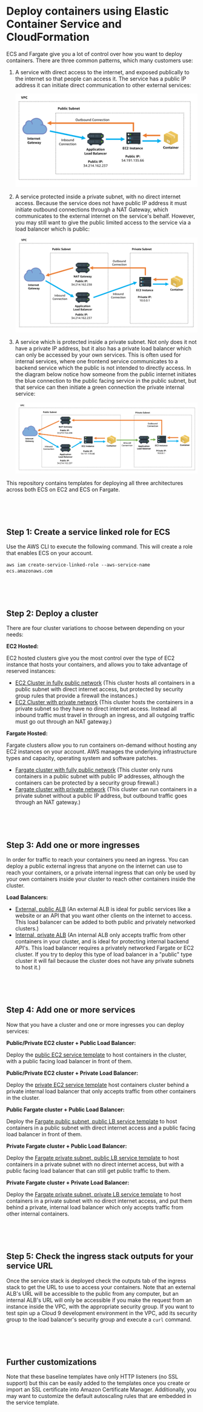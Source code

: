 # Deploy containers using Elastic Container Service and CloudFormation

ECS and Fargate give you a lot of control over how you want to deploy containers. There are three common patterns, which many customers use:

1) A service with direct access to the internet, and exposed publically to the internet so that people can access it. The service has a public IP address it can initiate direct communication to other external services:

   ![public subnet public lb](images/public-subnet-public-lb.png)

2) A service protected inside a private subnet, with no direct internet access. Because the service does not have public IP address it must initiate outbound connections through a NAT Gateway, which communicates to the external internet on the service's behalf. However, you may still want to give the public limited access to the service via a load balancer which is public:

   ![private subnet public lb](images/private-subnet-public-lb.png)

3) A service which is protected inside a private subnet. Not only does it not have a private IP address, but it also has a private load balancer which can only be accessed by your own services. This is often used for internal services, where one frontend service communicates to a backend service which the public is not intended to directly access. In the diagram below notice how someone from the public internet initiates the blue connection to the public facing service in the public subnet, but that service can then initiate a green connection the private internal service:

   ![private subnet private lb](images/private-subnet-private-lb.png)

This repository contains templates for deploying all three architectures across both ECS on EC2 and ECS on Fargate.

&nbsp;

&nbsp;

## Step 1: Create a service linked role for ECS

Use the AWS CLI to execute the following command. This will create a role that enables ECS on your account.

```
aws iam create-service-linked-role --aws-service-name ecs.amazonaws.com
```

&nbsp;

&nbsp;

## Step 2: Deploy a cluster

There are four cluster variations to choose between depending on your needs:

__EC2 Hosted:__

EC2 hosted clusters give you the most control over the type of EC2 instance that hosts your containers, and allows you to take advantage of reserved instances:

* [EC2 Cluster in fully public network](cluster/cluster-ec2-public-vpc.yml) (This cluster hosts all containers in a public subnet with direct internet access, but protected by security group rules that provide a firewall the instances.)
* [EC2 Cluster with private network](cluster/cluster-ec2-private-vpc.yml) (This cluster hosts the containers in a private subnet so they have no direct internet access. Instead all inbound traffic must travel in through an ingress, and all outgoing traffic must go out through an NAT gateway.)

__Fargate Hosted:__

Fargate clusters allow you to run containers on-demand without hosting any EC2 instances on your account. AWS manages the underlying infrastructure types and capacity, operating system and software patches.

* [Fargate cluster with fully public network](cluster/cluster-fargate-public-vpc.yml) (This cluster only runs containers in a public subnet with public IP addresses, although the containers can be protected by a security group firewall.)
* [Fargate cluster with private network](cluster/cluster-fargate-private-vpc.yml) (This cluster can run containers in a private subnet without a public IP address, but outbound traffic goes through an NAT gateway.)

&nbsp;

&nbsp;

## Step 3: Add one or more ingresses

In order for traffic to reach your containers you need an ingress. You can deploy a public external ingress that anyone on the internet can use to reach your containers, or a private internal ingress that can only be used by your own containers inside your cluster to reach other containers inside the cluster.

__Load Balancers:__

* [External, public ALB](ingress/alb-external.yml) (An external ALB is ideal for public services like a website or an API that you want other clients on the internet to access. This load balancer can be added to both public and privately networked clusters.)
* [Internal, private ALB](ingress/alb-internal.yml) (An internal ALB only accepts traffic from other containers in your cluster, and is ideal for protecting internal backend API's. This load balancer requires a privately networked Fargate or EC2 cluster. If you try to deploy this type of load balancer in a "public" type cluster it will fail because the cluster does not have any private subnets to host it.)

&nbsp;

&nbsp;

## Step 4: Add one or more services

Now that you have a cluster and one or more ingresses you can deploy services:

__Public/Private EC2 cluster + Public Load Balancer:__

Deploy the [public EC2 service template](service/service-ec2-public-lb.yml) to host containers in the cluster, with a public facing load balancer in front of them.

__Public/Private EC2 cluster + Private Load Balancer:__

Deploy the [private EC2 service template](service/service-ec2-private-lb.yml) host containers cluster behind a private internal load balancer that only accepts traffic from other containers in the cluster.

__Public Fargate cluster + Public Load Balancer:__

Deploy the [Fargate public subnet, public LB service template](service/service-fargate-public-subnet-public-lb.yml) to host containers in a public subnet with direct internet access and a public facing load balancer in front of them.

__Private Fargate cluster + Public Load Balancer:__

Deploy the [Fargate private subnet, public LB service template](service/service-fargate-private-subnet-public-lb.yml) to host containers in a private subnet with no direct internet access, but with a public facing load balancer that can still get public traffic to them.

__Private Fargate cluster + Private Load Balancer:__

Deploy the [Fargate private subnet, private LB service template](service/service-fargate-private-subnet-private-lb.yml) to host containers in a private subnet with no direct internet access, and put them behind a private, internal load balancer which only accepts traffic from other internal containers.

&nbsp;

&nbsp;

## Step 5: Check the ingress stack outputs for your service URL

Once the service stack is deployed check the outputs tab of the ingress stack to get the URL to use to access your containers. Note that an external ALB's URL will be accessible to the public from any computer, but an internal ALB's URL will only be accessible if you make the request from an instance inside the VPC, with the appropriate security group. If you want to test spin up a Cloud 9 development environment in the VPC, add its security group to the load balancer's security group and execute a `curl` command.

&nbsp;

&nbsp;

## Further customizations

Note that these baseline templates have only HTTP listeners (no SSL support) but this can be easily added to the templates once you create or import an SSL certificate into Amazon Certificate Manager. Additionally, you may want to customize the default autoscaling rules that are embedded in the service template.
